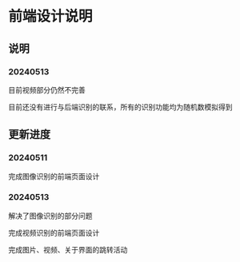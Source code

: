# 前端设计说明

## 说明

### 20240513

目前视频部分仍然不完善

目前还没有进行与后端识别的联系，所有的识别功能均为随机数模拟得到

## 更新进度

### 20240511

完成图像识别的前端页面设计

### 20240513

解决了图像识别的部分问题

完成视频识别的前端页面设计

完成图片、视频、关于界面的跳转活动
